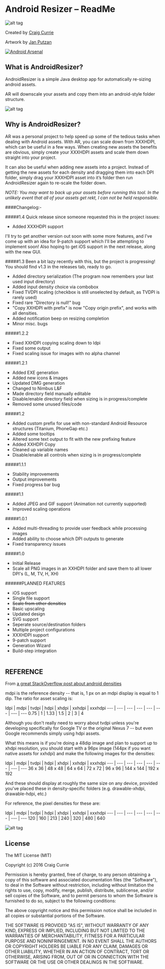 Android Resizer – ReadMe
===
![alt tag](https://raw.githubusercontent.com/BlitzKraig/AndroidResizer/master/src/androidresizer/ResizerIconBlue.gif)

Created by [Craig Currie](https://github.com/BlitzKraig)

Artwork by [Jan Putzan](https://github.com/janputzan)

[![Android Arsenal](https://img.shields.io/badge/Android%20Arsenal-AndroidResizer-green.svg?style=true)](https://android-arsenal.com/details/1/3274)

What is AndroidResizer?
---
AndroidResizer is a simple Java desktop app for automatically re-sizing android assets.

AR will downscale your assets and copy them into an android-style folder structure.

![alt tag](https://raw.githubusercontent.com/BlitzKraig/AndroidResizer/master/src/androidresizer/AResizerScreenShot.png)

Why is AndroidResizer?
---
AR was a personal project to help speed up some of the tedious tasks when dealing with Android assets. With AR, you can scale down from XXXHDPI, which can be useful in a few ways. When creating new assets the benefits are obvious, simply create your XXXHDPI assets and scale them down straight into your project.

It can also be useful when adding new assets into a project. Instead of getting the new assets for each density and dragging them into each DPI folder, simply drag your XXXHDPI asset into it’s folder then run AndroidResizer again to re-scale the folder down.

_NOTE: You may want to back up your assets before running this tool. In the unlikely event that all of your assets get rekt, I can not be held responsible._

####Changelog:-

#####1.4
Quick release since someone requested this in the project issues:
- Added XXXHDPI support

I'll try to get another version out soon with some more features, and I've come up with an idea for 9-patch support which I'll be attempting to implement soon! Also hoping to get iOS support in the next release, along with the new GUI.

#####1.3
Been a bit lazy recently with this, but the project is progressing!
You should find v1.3 in the releases tab, ready to go.

- Added directory serialization (The program now remembers your last used input directory)
- Added input density choice via combobox
- Fixed TVDPI scaling (checkbox is still unselected by default, as TVDPI is rarely used)
- Fixed rare "Directory is null!" bug
- "Copy XXHDPI with prefix" is now "Copy origin prefix", and works with all densities.
- Added notification beep on resizing completion
- Minor misc. bugs

#####1.2.2
- Fixed XXHDPI copying scaling down to ldpi
- Fixed some output
- Fixed scaling issue for images with no alpha channel 

#####1.2.1
- Added EXE generation
- Added new icons & images
- Updated DMG generation
- Changed to Nimbus L&F
- Made directory field manually editable
- Disable/enable directory field when sizing is in progress/complete
- Removed some unused files/code

#####1.2
- Added custom prefix for use with non-standard Android Resource structures (Titanium, PhoneGap etc.)
- Added some tooltips
- Altered some text output to fit with the new prefixing feature
- Added XXHDPI Copy
- Cleaned up variable names
- Disable/enable all controls when sizing is in progress/complete

#####1.1.1
- Stability improvements
- Output improvements
- Fixed progress bar bug

#####1.1
- Added JPEG and GIF support (Animation not currently supported)
- Improved scaling operations

#####1.0.1
- Added multi-threading to provide user feedback while processing images
- Added ability to choose which DPI outputs to generate
- Fixed transparency issues

#####1.0
- Initial Release
- Scale all PNG images in an XXHDPI folder and save them to all lower DPI's (L, M, TV, H, XH)



######PLANNED FEATURES
- iOS support
- Single file support
- ~~Scale from other densities~~
- Basic upscaling
- Updated design
- SVG support
- Seperate source/destination folders
- Multiple project configurations
- XXXHDPI support
- 9-patch support
- Generation Wizard
- Build-step integration

<sup><sup><sup><sup><sup><sup><sup><sup><span style="color:white">Android Image Resizing Asset Resizer Density Scale LDPI MDPI HDPI TVDPI XHDPI XXHDPI XXXHDPI DPI  Resource Res</span></sup></sup></sup></sup></sup></sup></sup></sup>

REFERENCE
---

From [a great StackOverflow post about android densities](http://stackoverflow.com/questions/11581649/about-android-image-size-and-assets-sizes)

mdpi is the reference density -- that is, 1 px on an mdpi display is equal to 1 dip. The ratio for asset scaling is:

ldpi | mdpi | tvdpi | hdpi | xhdpi | xxhdpi | xxxhdpi
--- | --- | --- | --- | --- | --- | --- | ---
0.75 | 1       | 1.33  | 1.5   | 2        | 3           | 4

Although you don't really need to worry about tvdpi unless you're developing specifically for Google TV or the original Nexus 7 -- but even Google recommends simply using hdpi assets.

What this means is if you're doing a 48dip image and plan to support up to xhdpi resolution, you should start with a 96px image (144px if you want native assets for xxhdpi) and make the following images for the densities:

ldpi       | mdpi     | tvdpi     | hdpi      | xhdpi      | xxhdpi      | xxxhdpi
--- | --- | --- | --- | --- | --- | --- | ---
36 x 36 | 48 x 48 | 64 x 64  | 72 x 72 | 96 x 96   | 144 x 144 | 192 x 192

And these should display at roughly the same size on any device, provided you've placed these in density-specific folders (e.g. drawable-xhdpi, drawable-hdpi, etc.)	

For reference, the pixel densities for these are:

ldpi   | mdpi  | tvdpi  | hdpi  | xhdpi  | xxhdpi  | xxxhdpi
--- | --- | --- | --- | --- | --- | --- | ---
120   | 160     | 213    | 240   | 320     | 480       | 640


![alt tag](https://raw.githubusercontent.com/BlitzKraig/AndroidResizer/master/src/androidresizer/Resizer.png)


License
---

The MIT License (MIT)

Copyright (c) 2016 Craig Currie

Permission is hereby granted, free of charge, to any person obtaining a copy
of this software and associated documentation files (the "Software"), to deal
in the Software without restriction, including without limitation the rights
to use, copy, modify, merge, publish, distribute, sublicense, and/or sell
copies of the Software, and to permit persons to whom the Software is
furnished to do so, subject to the following conditions:

The above copyright notice and this permission notice shall be included in all
copies or substantial portions of the Software.

THE SOFTWARE IS PROVIDED "AS IS", WITHOUT WARRANTY OF ANY KIND, EXPRESS OR
IMPLIED, INCLUDING BUT NOT LIMITED TO THE WARRANTIES OF MERCHANTABILITY,
FITNESS FOR A PARTICULAR PURPOSE AND NONINFRINGEMENT. IN NO EVENT SHALL THE
AUTHORS OR COPYRIGHT HOLDERS BE LIABLE FOR ANY CLAIM, DAMAGES OR OTHER
LIABILITY, WHETHER IN AN ACTION OF CONTRACT, TORT OR OTHERWISE, ARISING FROM,
OUT OF OR IN CONNECTION WITH THE SOFTWARE OR THE USE OR OTHER DEALINGS IN THE
SOFTWARE.
